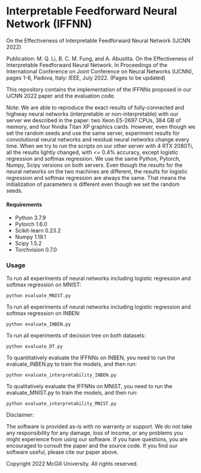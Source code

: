 # Interpretable Feedforward Neural Network (IFFNN)

On the Effectiveness of Interpretable Feedforward Neural Network (IJCNN 2022)

Publication:
M. Q. Li, B. C. M. Fung, and A. Abusitta. On the Effectiveness of Interpretable Feedforward Neural Network. In Proceedings of the International Conference on Joint Conference on Neural Networks (IJCNN), pages 1-8, Padova, Italy: IEEE, July 2022.   (Pages to be updated)



This repository contains the implementation of the IFFNNs proposed in our IJCNN 2022 paper and the evaluation code. 

Note: We are able to reproduce the exact results of fully-connected and highway neural networks (interpretable or non-interpretable) with our server we described in the paper: two Xeon E5-2697 CPUs, 384 GB of memory, and four Nvidia Titan XP graphics cards. However, even though we set the random seeds and use the same server, experiment results for convolutional neural networks and residual neural networks change every time. When we try to run the scripts on our other server with 4 RTX 2080Ti, all the results lightly changed, with <= 0.4% accuracy, except logistic regression and softmax regression. We use the same Python, Pytorch, Numpy, Scipy versions on both servers. Even though the results for the neural networks on the two machines are different, the results for logistic regression and softmax regression are always the same. That means the initialization of parameters is different even though we set the random seeds. 


#### Requirements
- Python 3.7.9
- Pytorch 1.6.0
- Scikit-learn	0.23.2
- Numpy 1.19.1
- Scipy 1.5.2
- Torchvision 0.7.0


### Usage

To run all experiments of neural networks including logistic regression and softmax regression on MNIST:
```shell
python evaluate_MNIST.py
```
To run all experiments of neural networks including logistic regression and softmax regression on INBEN:
```shell
python evaluate_INBEN.py
```
To run all experiments of decision tree on both datasets:
```shell
python evaluate_DT.py
```
To quantitatively evaluate the IFFNNs on INBEN, you need to run the evaluate_INBEN.py to train the models, and then run:
```shell
python evaluate_interpretability_INBEN.py
```

To qualitatively evaluate the IFFNNs on MNIST, you need to run the evaluate_MNIST.py to train the models, and then run:
```shell
python evaluate_interpretability_MNIST.py
```


Disclaimer:

The software is provided as-is with no warranty or support. We do not take any responsibility for any damage, loss of income, or any problems you might experience from using our software. If you have questions, you are encouraged to consult the paper and the source code. If you find our software useful, please cite our paper above.

Copyright 2022 McGill University. All rights reserved.
